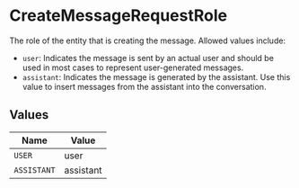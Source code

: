 # CreateMessageRequestRole

The role of the entity that is creating the message. Allowed values include:
- `user`: Indicates the message is sent by an actual user and should be used in most cases to represent user-generated messages.
- `assistant`: Indicates the message is generated by the assistant. Use this value to insert messages from the assistant into the conversation.



## Values

| Name        | Value       |
| ----------- | ----------- |
| `USER`      | user        |
| `ASSISTANT` | assistant   |